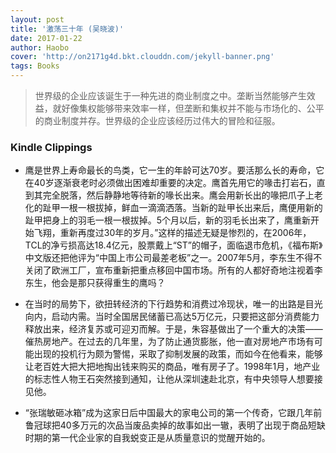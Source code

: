 ```yaml
---
layout: post
title: '激荡三十年 (吴晓波)'
date: 2017-01-22
author: Haobo
cover: 'http://on2171g4d.bkt.clouddn.com/jekyll-banner.png'
tags: Books
---
```


> 世界级的企业应该诞生于一种先进的商业制度之中。垄断当然能够产生效益，就好像集权能够带来效率一样，但垄断和集权并不能与市场化的、公平的商业制度并存。世界级的企业应该经历过伟大的冒险和征服。

### Kindle Clippings

* 鹰是世界上寿命最长的鸟类，它一生的年龄可达70岁。要活那么长的寿命，它在40岁逐渐衰老时必须做出困难却重要的决定。鹰首先用它的喙击打岩石，直到其完全脱落，然后静静地等待新的喙长出来。鹰会用新长出的喙把爪子上老化的趾甲一根一根拔掉，鲜血一滴滴洒落。当新的趾甲长出来后，鹰便用新的趾甲把身上的羽毛一根一根拔掉。5个月以后，新的羽毛长出来了，鹰重新开始飞翔，重新再度过30年的岁月。”这样的描述无疑是惨烈的，在2006年，TCL的净亏损高达18.4亿元，股票戴上“ST”的帽子，面临退市危机，《福布斯》中文版还把他评为“中国上市公司最差老板”之一。2007年5月，李东生不得不关闭了欧洲工厂，宣布重新把重点移回中国市场。所有的人都好奇地注视着李东生，他会是那只获得重生的鹰吗？

* 在当时的局势下，欲扭转经济的下行趋势和消费过冷现状，唯一的出路是目光向内，启动内需。当时全国居民储蓄已高达5万亿元，只要把这部分消费能力释放出来，经济复苏或可迎刃而解。于是，朱容基做出了一个重大的决策——催热房地产。在过去的几年里，为了防止通货膨胀，他一直对房地产市场有可能出现的投机行为颇为警惕，采取了抑制发展的政策，而如今在他看来，能够让老百姓大把大把地掏出钱来购买的商品，唯有房子了。1998年1月，地产业的标志性人物王石突然接到通知，让他从深圳速赴北京，有中央领导人想要接见他。

* “张瑞敏砸冰箱”成为这家日后中国最大的家电公司的第一个传奇，它跟几年前鲁冠球把40多万元的次品当废品卖掉的故事如出一辙，表明了出现于商品短缺时期的第一代企业家的自我蜕变正是从质量意识的觉醒开始的。

